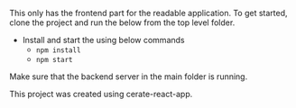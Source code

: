 
This only has the frontend part for the readable application. To get started, clone the project and run the below from the top level folder.

* Install and start the using below commands   
    - `npm install`
    - `npm start`

Make sure that the backend server in the main folder is running.


This project was created using cerate-react-app.